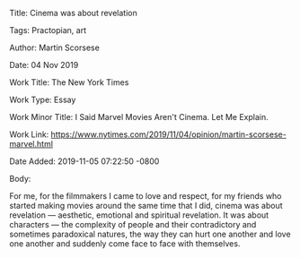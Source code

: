 Title:  Cinema was about revelation

Tags:   Practopian, art

Author: Martin Scorsese

Date:   04 Nov 2019

Work Title: The New York Times

Work Type: Essay

Work Minor Title: I Said Marvel Movies Aren't Cinema. Let Me Explain.

Work Link: https://www.nytimes.com/2019/11/04/opinion/martin-scorsese-marvel.html

Date Added: 2019-11-05 07:22:50 -0800

Body: 

For me, for the filmmakers I came to love and respect, for my friends who started making movies around the same time that I did, cinema was about revelation — aesthetic, emotional and spiritual revelation. It was about characters — the complexity of people and their contradictory and sometimes paradoxical natures, the way they can hurt one another and love one another and suddenly come face to face with themselves.

